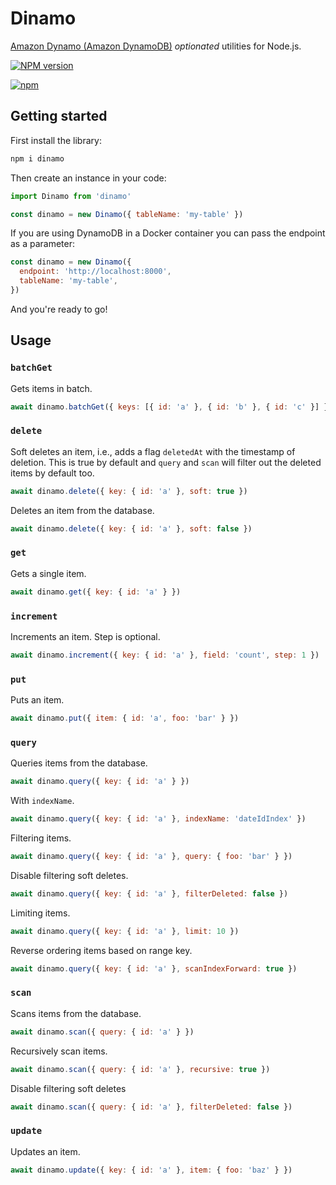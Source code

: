 # Dinamo

[Amazon Dynamo (Amazon DynamoDB)](https://aws.amazon.com/dynamodb/) _optionated_ utilities for Node.js.

[![NPM version](https://badge.fury.io/js/dinamo.svg)](http://badge.fury.io/js/dinamo)

[![npm](https://nodei.co/npm/dinamo.png)](https://www.npmjs.com/package/dinamo)

## Getting started

First install the library:

```sh
npm i dinamo
```

Then create an instance in your code:

```js
import Dinamo from 'dinamo'

const dinamo = new Dinamo({ tableName: 'my-table' })
```

If you are using DynamoDB in a Docker container you can pass the endpoint as a parameter:

```js
const dinamo = new Dinamo({
  endpoint: 'http://localhost:8000',
  tableName: 'my-table',
})
```

And you're ready to go!

## Usage

### `batchGet`

Gets items in batch.

```js
await dinamo.batchGet({ keys: [{ id: 'a' }, { id: 'b' }, { id: 'c' }] })
```

### `delete`

Soft deletes an item, i.e., adds a flag `deletedAt` with the timestamp of deletion. This is true by default and `query` and `scan` will filter out the deleted items by default too.

```js
await dinamo.delete({ key: { id: 'a' }, soft: true })
```

Deletes an item from the database.

```js
await dinamo.delete({ key: { id: 'a' }, soft: false })
```

### `get`

Gets a single item.

```js
await dinamo.get({ key: { id: 'a' } })
```

### `increment`

Increments an item. Step is optional.

```js
await dinamo.increment({ key: { id: 'a' }, field: 'count', step: 1 })
```

### `put`

Puts an item.

```js
await dinamo.put({ item: { id: 'a', foo: 'bar' } })
```

### `query`

Queries items from the database.

```js
await dinamo.query({ key: { id: 'a' } })
```

With `indexName`.

```js
await dinamo.query({ key: { id: 'a' }, indexName: 'dateIdIndex' })
```

Filtering items.

```js
await dinamo.query({ key: { id: 'a' }, query: { foo: 'bar' } })
```

Disable filtering soft deletes.

```js
await dinamo.query({ key: { id: 'a' }, filterDeleted: false })
```

Limiting items.

```js
await dinamo.query({ key: { id: 'a' }, limit: 10 })
```

Reverse ordering items based on range key.

```js
await dinamo.query({ key: { id: 'a' }, scanIndexForward: true })
```

### `scan`

Scans items from the database.

```js
await dinamo.scan({ query: { id: 'a' } })
```

Recursively scan items.

```js
await dinamo.scan({ query: { id: 'a' }, recursive: true })
```

Disable filtering soft deletes

```js
await dinamo.scan({ query: { id: 'a' }, filterDeleted: false })
```

### `update`

Updates an item.

```js
await dinamo.update({ key: { id: 'a' }, item: { foo: 'baz' } })
```
